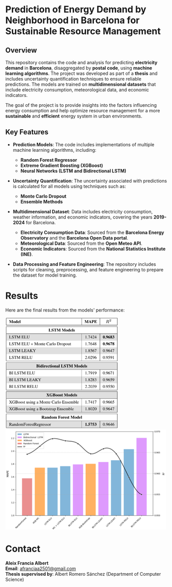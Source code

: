 # **Prediction of Energy Demand by Neighborhood in Barcelona for Sustainable Resource Management**

## Overview
This repository contains the code and analysis for predicting **electricity demand** in **Barcelona**, disaggregated by **postal code**, using **machine learning algorithms**. The project was developed as part of a **thesis** and includes uncertainty quantification techniques to ensure reliable predictions. The models are trained on **multidimensional datasets** that include electricity consumption, meteorological data, and economic indicators.

The goal of the project is to provide insights into the factors influencing energy consumption and help optimize resource management for a more **sustainable** and **efficient** energy system in urban environments.

## Key Features
- **Prediction Models**: The code includes implementations of multiple machine learning algorithms, including:
  - **Random Forest Regressor**
  - **Extreme Gradient Boosting (XGBoost)**
  - **Neural Networks (LSTM and Bidirectional LSTM)**

- **Uncertainty Quantification**: The uncertainty associated with predictions is calculated for all models using techniques such as:
  - **Monte Carlo Dropout**
  - **Ensemble Methods**

- **Multidimensional Dataset**: Data includes electricity consumption, weather information, and economic indicators, covering the years **2019-2024** for Barcelona.
  - **Electricity Consumption Data**: Sourced from the **Barcelona Energy Observatory** and the **Barcelona Open Data portal**.
  - **Meteorological Data**: Sourced from the **Open Meteo API**.
  - **Economic Indicators**: Sourced from the **National Statistics Institute (INE)**.

- **Data Processing and Feature Engineering**: The repository includes scripts for cleaning, preprocessing, and feature engineering to prepare the dataset for model training.

# Results

Here are the final results from the models' performance:

<p align="left">
  <img src="table.png" alt="Table" width="350"/>
  <img src="plot_res.png" alt="Plot" width="500"/>
</p>


# Contact

**Aleix Francia Albert**  
**Email**: afranciaa2501@gmail.com  
**Thesis supervised by**: Albert Romero Sánchez (Department of Computer Science)

